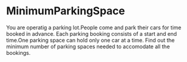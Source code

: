 # MinimumParkingSpace
You are operatig a parking lot.People come and park their cars for time booked in advance. Each parking booking consists of a start and end time.One parking space can hold only one car at a time. Find out the minimum number of parking spaces needed to accomodate all the bookings.
